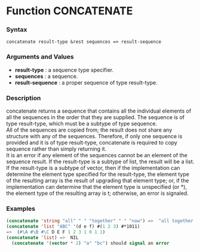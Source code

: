 <!-- Generated on 05/10/2020 by https://github.com/anto2oo/clhs-evolved -->

# Function CONCATENATE

### Syntax
`concatenate result-type &rest sequences => result-sequence`  


### Arguments and Values
- **result-type** : a sequence type specifier.   
- **sequences** : a sequence.   
- **result-sequence** : a proper sequence of type result-type.   


### Description
concatenate returns a sequence that contains all the individual elements of all the sequences in the order that they are supplied. The sequence is of type result-type, which must be a subtype of type sequence.  
All of the sequences are copied from; the result does not share any structure with any of the sequences. Therefore, if only one sequence is provided and it is of type result-type, concatenate is required to copy sequence rather than simply returning it.  
It is an error if any element of the sequences cannot be an element of the sequence result.   If the result-type is a subtype of list, the result will be a list.  
If the result-type is a subtype of vector, then if the implementation can determine the element type specified for the result-type, the element type of the resulting array is the result of upgrading that element type; or, if the implementation can determine that the element type is unspecified (or *), the element type of the resulting array is t; otherwise, an error is signaled.



### Examples
```lisp 
(concatenate 'string "all" " " "together" " " "now") =>  "all together now"
(concatenate 'list "ABC" '(d e f) #(1 2 3) #*1011)
=>  (#\A #\B #\C D E F 1 2 3 1 0 1 1)
(concatenate 'list) =>  NIL
  (concatenate '(vector * 2) "a" "bc") should signal an error
```
